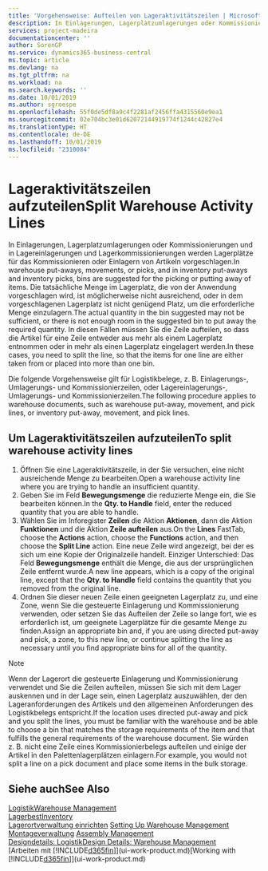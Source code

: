 ```yaml
---
title: 'Vorgehensweise: Aufteilen von Lageraktivitätszeilen | Microsoft Docs'
description: In Einlagerungen, Lagerplatzumlagerungen oder Kommissionierungen und in Lagereinlagerungen und Lagerkommissionierungen werden Lagerplätze für das Kommissionieren oder Einlagern von Artikeln vorgeschlagen. Die tatsächliche Menge im Lagerplatz, die von der Anwendung vorgeschlagen wird, ist möglicherweise nicht ausreichend, oder in dem vorgeschlagenen Lagerplatz ist nicht genügend Platz, um die erforderliche Menge einzulagern. In diesen Fällen müssen Sie die Zeile aufteilen, so dass die Artikel für eine Zeile entweder aus mehr als einem Lagerplatz entnommen oder in mehr als einen Lagerplatz eingelagert werden.
services: project-madeira
documentationcenter: ''
author: SorenGP
ms.service: dynamics365-business-central
ms.topic: article
ms.devlang: na
ms.tgt_pltfrm: na
ms.workload: na
ms.search.keywords: ''
ms.date: 10/01/2019
ms.author: sgroespe
ms.openlocfilehash: 55f0de5df8a9c4f2281af2456ffa4315560e9ea1
ms.sourcegitcommit: 02e704bc3e01d62072144919774f1244c42827e4
ms.translationtype: HT
ms.contentlocale: de-DE
ms.lasthandoff: 10/01/2019
ms.locfileid: "2310084"
---
```

# <a name="split-warehouse-activity-lines"></a><span data-ttu-id="9c7bc-105">Lageraktivitätszeilen aufzuteilen</span><span class="sxs-lookup"><span data-stu-id="9c7bc-105">Split Warehouse Activity Lines</span></span>
<span data-ttu-id="9c7bc-106">In Einlagerungen, Lagerplatzumlagerungen oder Kommissionierungen und in Lagereinlagerungen und Lagerkommissionierungen werden Lagerplätze für das Kommissionieren oder Einlagern von Artikeln vorgeschlagen.</span><span class="sxs-lookup"><span data-stu-id="9c7bc-106">In warehouse put-aways, movements, or picks, and in inventory put-aways and inventory picks, bins are suggested for the picking or putting away of items.</span></span> <span data-ttu-id="9c7bc-107">Die tatsächliche Menge im Lagerplatz, die von der Anwendung vorgeschlagen wird, ist möglicherweise nicht ausreichend, oder in dem vorgeschlagenen Lagerplatz ist nicht genügend Platz, um die erforderliche Menge einzulagern.</span><span class="sxs-lookup"><span data-stu-id="9c7bc-107">The actual quantity in the bin suggested may not be sufficient, or there is not enough room in the suggested bin to put away the required quantity.</span></span> <span data-ttu-id="9c7bc-108">In diesen Fällen müssen Sie die Zeile aufteilen, so dass die Artikel für eine Zeile entweder aus mehr als einem Lagerplatz entnommen oder in mehr als einen Lagerplatz eingelagert werden.</span><span class="sxs-lookup"><span data-stu-id="9c7bc-108">In these cases, you need to split the line, so that the items for one line are either taken from or placed into more than one bin.</span></span>  

<span data-ttu-id="9c7bc-109">Die folgende Vorgehensweise gilt für Logistikbelege, z. B. Einlagerungs-, Umlagerungs- und Kommissionierzeilen, oder Lagereinlagerungs-, Umlagerungs- und Kommissionierzeilen.</span><span class="sxs-lookup"><span data-stu-id="9c7bc-109">The following procedure applies to warehouse documents, such as warehouse put-away, movement, and pick lines, or inventory put-away, movement, and pick lines.</span></span>  

## <a name="to-split-warehouse-activity-lines"></a><span data-ttu-id="9c7bc-110">Um Lageraktivitätszeilen aufzuteilen</span><span class="sxs-lookup"><span data-stu-id="9c7bc-110">To split warehouse activity lines</span></span>  
1.  <span data-ttu-id="9c7bc-111">Öffnen Sie eine Lageraktivitätszeile, in der Sie versuchen, eine nicht ausreichende Menge zu bearbeiten.</span><span class="sxs-lookup"><span data-stu-id="9c7bc-111">Open a warehouse activity line where you are trying to handle an insufficient quantity.</span></span>  
2.  <span data-ttu-id="9c7bc-112">Geben Sie im Feld **Bewegungsmenge** die reduzierte Menge ein, die Sie bearbeiten können.</span><span class="sxs-lookup"><span data-stu-id="9c7bc-112">In the **Qty. to Handle** field, enter the reduced quantity that you are able to handle.</span></span>  
3.  <span data-ttu-id="9c7bc-113">Wählen Sie im Inforegister **Zeilen** die Aktion **Aktionen**, dann die Aktion **Funktionen** und die Aktion **Zeile aufteilen** aus.</span><span class="sxs-lookup"><span data-stu-id="9c7bc-113">On the **Lines** FastTab, choose the **Actions** action, choose the **Functions** action, and then choose the **Split Line** action.</span></span> <span data-ttu-id="9c7bc-114">Eine neue Zeile wird angezeigt, bei der es sich um eine Kopie der Originalzeile handelt. Einziger Unterschied: Das Feld **Bewegungsmenge** enthält die Menge, die aus der ursprünglichen Zeile entfernt wurde.</span><span class="sxs-lookup"><span data-stu-id="9c7bc-114">A new line appears, which is a copy of the original line, except that the **Qty. to Handle** field contains the quantity that you removed from the original line.</span></span>  
4.  <span data-ttu-id="9c7bc-115">Ordnen Sie dieser neuen Zeile einen geeigneten Lagerplatz zu, und eine Zone, wenn Sie die gesteuerte Einlagerung und Kommissionierung verwenden, oder setzen Sie das Aufteilen der Zeile so lange fort, wie es erforderlich ist, um geeignete Lagerplätze für die gesamte Menge zu finden.</span><span class="sxs-lookup"><span data-stu-id="9c7bc-115">Assign an appropriate bin and, if you are using directed put-away and pick, a zone, to this new line, or continue splitting the line as necessary until you find appropriate bins for all of the quantity.</span></span>  

> [!NOTE]  
>  <span data-ttu-id="9c7bc-116">Wenn der Lagerort die gesteuerte Einlagerung und Kommissionierung verwendet und Sie die Zeilen aufteilen, müssen Sie sich mit dem Lager auskennen und in der Lage sein, einen Lagerplatz auszuwählen, der den Lageranforderungen des Artikels und den allgemeinen Anforderungen des Logistikbelegs entspricht.</span><span class="sxs-lookup"><span data-stu-id="9c7bc-116">If the location uses directed put-away and pick and you split the lines, you must be familiar with the warehouse and be able to choose a bin that matches the storage requirements of the item and that fulfills the general requirements of the warehouse document.</span></span> <span data-ttu-id="9c7bc-117">Sie würden z. B. nicht eine Zeile eines Kommissionierbelegs aufteilen und einige der Artikel in den Palettenlagerplätzen einlagern.</span><span class="sxs-lookup"><span data-stu-id="9c7bc-117">For example, you would not split a line on a pick document and place some items in the bulk storage.</span></span>  

## <a name="see-also"></a><span data-ttu-id="9c7bc-118">Siehe auch</span><span class="sxs-lookup"><span data-stu-id="9c7bc-118">See Also</span></span>  
[<span data-ttu-id="9c7bc-119">Logistik</span><span class="sxs-lookup"><span data-stu-id="9c7bc-119">Warehouse Management</span></span>](warehouse-manage-warehouse.md)  
[<span data-ttu-id="9c7bc-120">Lagerbest</span><span class="sxs-lookup"><span data-stu-id="9c7bc-120">Inventory</span></span>](inventory-manage-inventory.md)  
<span data-ttu-id="9c7bc-121">[Lagerortverwaltung einrichten](warehouse-setup-warehouse.md)   </span><span class="sxs-lookup"><span data-stu-id="9c7bc-121">[Setting Up Warehouse Management](warehouse-setup-warehouse.md)   </span></span>  
<span data-ttu-id="9c7bc-122">[Montageverwaltung](assembly-assemble-items.md)  </span><span class="sxs-lookup"><span data-stu-id="9c7bc-122">[Assembly Management](assembly-assemble-items.md)  </span></span>  
[<span data-ttu-id="9c7bc-123">Designdetails: Logistik</span><span class="sxs-lookup"><span data-stu-id="9c7bc-123">Design Details: Warehouse Management</span></span>](design-details-warehouse-management.md)  
<span data-ttu-id="9c7bc-124">[Arbeiten mit [!INCLUDE[d365fin](includes/d365fin_md.md)]](ui-work-product.md)</span><span class="sxs-lookup"><span data-stu-id="9c7bc-124">[Working with [!INCLUDE[d365fin](includes/d365fin_md.md)]](ui-work-product.md)</span></span>
